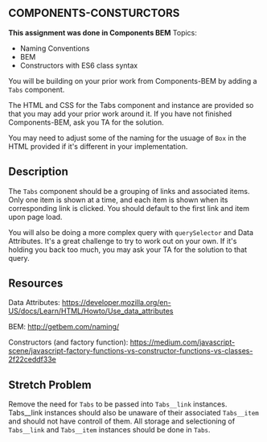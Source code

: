 **COMPONENTS-CONSTURCTORS**
----------------------------------
**This assignment was done in Components BEM**
Topics:
* Naming Conventions
* BEM
* Constructors with ES6 class syntax

You will be building on your prior work from Components-BEM by adding a `Tabs` component.

The HTML and CSS for the Tabs component and instance are provided so that you may add your prior work around it. If you have not finished Components-BEM, ask you TA for the solution.

You may need to adjust some of the naming for the usuage of `Box` in the HTML provided if it's different in your implementation.

## Description
  The `Tabs` component should be a grouping of links and associated items. Only one item is shown at a time, and each item is shown when its corresponding link is clicked. You should default to the first link and item upon page load.

  You will also be doing a more complex query with `querySelector` and Data Attributes. It's a great challenge to try to work out on your own. If it's holding you back too much, you may ask your TA for the solution to that query.

## Resources

  Data Attributes: https://developer.mozilla.org/en-US/docs/Learn/HTML/Howto/Use_data_attributes

  BEM: http://getbem.com/naming/
  
  Constructors (and factory function): https://medium.com/javascript-scene/javascript-factory-functions-vs-constructor-functions-vs-classes-2f22ceddf33e

## Stretch Problem
  Remove the need for `Tabs` to be passed into `Tabs__link` instances. Tabs__link instances should also be unaware of their associated `Tabs__item` and should not have controll of them. All storage and selectioning of `Tabs__link` and `Tabs__item` instances should be done in `Tabs`.